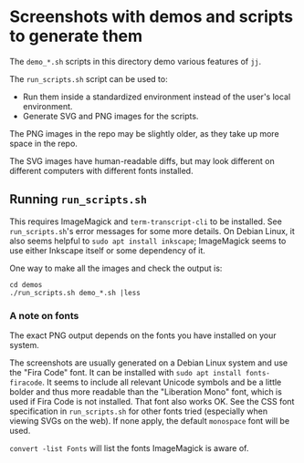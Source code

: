 # Screenshots with demos and scripts to generate them

The `demo_*.sh` scripts in this directory demo
various features of `jj`.

The `run_scripts.sh` script can be used to:

- Run them inside a standardized environment instead of the user's local
  environment.
- Generate SVG and PNG images for the scripts.

The PNG images in the repo may be slightly older, as they take up more space in
the repo.

The SVG images have human-readable diffs, but may look different on different
computers with different fonts installed.

## Running `run_scripts.sh`

This requires ImageMagick and `term-transcript-cli` to be installed. See
`run_scripts.sh`'s error messages for some more details. On Debian Linux, it
also seems helpful to `sudo apt install inkscape`; ImageMagick seems to use
either Inkscape itself or some dependency of it.

One way to make all the images and check the output is:

```shell
cd demos
./run_scripts.sh demo_*.sh |less
```

### A note on fonts

The exact PNG output depends on the fonts you have installed on your system.

The screenshots are usually generated on a Debian Linux system and use the "Fira
Code" font. It can be installed with `sudo apt install fonts-firacode`. It seems
to include all relevant Unicode symbols and be a little bolder and thus more
readable than the "Liberation Mono" font, which is used if Fira Code is not
installed. That font also works OK. See the CSS font specification in
`run_scripts.sh` for other fonts tried (especially when viewing SVGs on the
web). If none apply, the default `monospace` font will be used.

`convert -list Fonts` will list the fonts ImageMagick is aware of.
